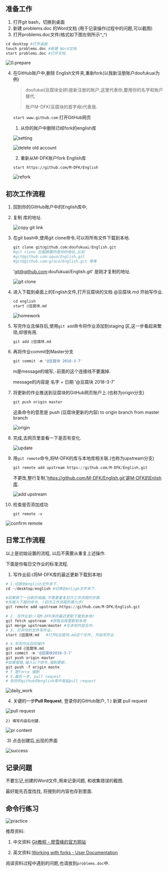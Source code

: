 ## 准备工作

1. 打开git bash，切换到桌面
2. 新建 problems.doc 的Word文档 (用于记录操作过程中的问题,可以截图)
3. 打开problems.doc文件(格式如下图左侧所示^_^)

```python
cd desktop #打开桌面
touch problems.doc #新建 Word文档
start problems.doc #打开文档.
```

![0.prepare](https://ws2.sinaimg.cn/large/006tKfTcgy1fp3pvzp9bfj30pw0d0405.jpg)

4. 在GitHub账户中,删除 English文件夹,重新fork(以我新注册账户doufukuai为例)

   > doufukai(豆腐块全拼)是新注册的账户,这里代表你,要用你的名字和账户替代.
   >
   > 账户M-DFK(豆腐块的首字母)代表我.

   `start www.github.com`  打开GitHub网页

   1)  从你的账户中删除已经fork的english库

   ![setting](https://ws3.sinaimg.cn/large/006tKfTcgy1fp3pw6mluwj30nr0dlabw.jpg)

   ![delete old account](https://ws1.sinaimg.cn/large/006tKfTcly1fp3pwj2qf5j30nf0cwtae.jpg)

   2) 重新从M-DFK账户fork English库

   `start https://github.com/M-DFK/English`

   ![refork](https://ws1.sinaimg.cn/large/006tKfTcgy1fp3pw303hzj30rt0g8whi.jpg)




## 初次工作流程

1. 回到你的GitHub账户中的English库中,

2. 复制 库的地址.

   ![copy git link](https://ws1.sinaimg.cn/large/006tKfTcgy1fp3pvyebyjj30us0h4gp1.jpg)

3. 在git bash中,使用git clone命令,可以将所有文件下载到本地.

   ```python
   git clone git@github.com:doufukuai/English.git
   #git clone 后面跟着的是你的地址,比如 
   #git@github.com:aqua/English.git
   #git@github.com:grace/English.git 等等
   ```

   'git@github.com:doufukuai/English.git' 是刚才复制的地址.

   ![git clone](https://ws1.sinaimg.cn/large/006tKfTcgy1fp3pw5efbtj30pr0dltbj.jpg)

4. 进入下载到桌面上的English文件,打开豆腐块的文档 @豆腐块.md 开始写作业.

   ```python
   cd english
   start @豆腐块.md
   ```

   ![homework](https://ws2.sinaimg.cn/large/006tKfTcly1fp3pwjyk2tj30j30csq4i.jpg)

5. 写完作业且保存后,使用`git add`命令将作业添加到staging 区,这一步看起来繁琐,却很有用.

   ```python
   git add @豆腐块.md 
   ```

6. 再将作业commit到Master分支

   ```python
   git commit -m '@豆腐块 2018-3-7'
   ```

   m是message的缩写,`-`前面的这个连接线不要漏掉.

   message的内容是 名字 + 日期 '@豆腐块 2018-3-7'

7. 将更新的作业推送到豆腐块的GitHub网页账户上.(也称为origin分支)

   ```python
   git push origin master
   ```

   这条命令的意思是 push (豆腐块更新的内容) to origin branch from master branch

   ![origin](https://ws4.sinaimg.cn/large/006tKfTcly1fp3pwh4gbej30ls0gwtd4.jpg)

8. 完成,去网页里查看一下是否有变化.

   ![update](https://ws3.sinaimg.cn/large/006tKfTcgy1fp3pvugkabj30br0h90th.jpg)

9. 用`git remote`命令,将M-DFK的库与本地库相关联.(也称为upstream分支)

   ```python
   git remote add upstream https://github.com/M-DFK/English.git
   ```

   不更改,整行复制,'https://github.com/M-DFK/English.git'是M-DFK的Enlish库.

   ![add upstream](https://ws3.sinaimg.cn/large/006tKfTcgy1fp3pw1viduj30l501qweu.jpg)

10. 检查是否添加成功

        git remote -v

   ![confirm remote](https://ws3.sinaimg.cn/large/006tKfTcgy1fp3pw4c658j30l403x3zh.jpg)


## 日常工作流程

以上是初始设置的流程, 以后不需要从重复上述操作.

下面是你每日交作业的标准流程.

1. 写作业前:(将M-DFK库的最近更新下载到本地)

```python
# 1.切换到english文件夹下.
cd ~/desktop/english #切换到enligh文件夹下.

#如果换了一台新的电脑,不需要重复初次工作流程的步骤.
#先输入下面的命令, (初次工作流程的第九步)
git remote add upstream https://github.com/M-DFK/English.git
    
# 2. 写作业前:(将M-DFK库的最近更新下载到本地)
git fetch upstream  #获取远程更新到本地
git merge upstream/master #与本地内容合并.
# 3. 打开你的文件写作业.
start @豆腐块.md   #打开@豆腐块.md这个文件, 开始写作业.

# 4.写完作业后的操作
git add @豆腐块.md
git commit -m '@豆腐块2018-3-7'
git push origin master
#如果报错,输入以下命令,强制更新.
git push -f origin maste
# f 是force 强制
# 4.最后一步, pull request
# 到你的github的english库中发起pull request
```

![daily_work](https://ws3.sinaimg.cn/large/006tKfTcly1fp3pwi1hc6j30jp0g0gph.jpg)

4. 关键的一步**Pull Request**, 登录你的GitHub账户,
   1 ) 新建 pull request

![pull request](https://ws1.sinaimg.cn/large/006tKfTcgy1fp3pvww510j30tp0gj76a.jpg)

 	2) 填写内容后创建.

![pr content](https://ws2.sinaimg.cn/large/006tKfTcly1fp3pwkxsbmj30oy0h976l.jpg)

​	3) 点击创建后,出现的界面

![success](https://ws3.sinaimg.cn/large/006tKfTcgy1fp3pw0odooj30oh0dr404.jpg)


## 记录问题

不要忘记,创建的Word文件,用来记录问题, 和收集错误的截图.

最好能先百度找找, 将搜到的内容也存到里面.



## 命令行练习

![practice](https://ws4.sinaimg.cn/large/006tKfTcgy1fp3pvvk3jqj30qk0hkwih.jpg)



推荐资料:

1) 中文资料 [Git教程 - 廖雪峰的官方网站](https://www.liaoxuefeng.com/wiki/0013739516305929606dd18361248578c67b8067c8c017b000)

2) 英文资料:[Working with forks - User Documentation](https://help.github.com/articles/working-with-forks/)

阅读资料过程中遇到的问题,也请放到`problems.doc`中.

